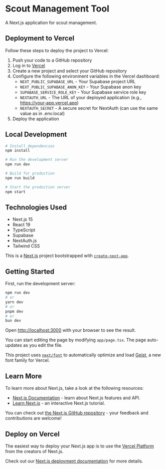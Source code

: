 # Scout Management Tool

A Next.js application for scout management.

## Deployment to Vercel

Follow these steps to deploy the project to Vercel:

1. Push your code to a GitHub repository
2. Log in to [Vercel](https://vercel.com)
3. Create a new project and select your GitHub repository
4. Configure the following environment variables in the Vercel dashboard:
   - `NEXT_PUBLIC_SUPABASE_URL` - Your Supabase project URL
   - `NEXT_PUBLIC_SUPABASE_ANON_KEY` - Your Supabase anon key
   - `SUPABASE_SERVICE_ROLE_KEY` - Your Supabase service role key
   - `NEXTAUTH_URL` - The URL of your deployed application (e.g., https://your-app.vercel.app)
   - `NEXTAUTH_SECRET` - A secure secret for NextAuth (can use the same value as in .env.local)
5. Deploy the application

## Local Development

```bash
# Install dependencies
npm install

# Run the development server
npm run dev

# Build for production
npm run build

# Start the production server
npm start
```

## Technologies Used

- Next.js 15
- React 19
- TypeScript
- Supabase
- NextAuth.js
- Tailwind CSS

This is a [Next.js](https://nextjs.org) project bootstrapped with [`create-next-app`](https://nextjs.org/docs/app/api-reference/cli/create-next-app).

## Getting Started

First, run the development server:

```bash
npm run dev
# or
yarn dev
# or
pnpm dev
# or
bun dev
```

Open [http://localhost:3000](http://localhost:3000) with your browser to see the result.

You can start editing the page by modifying `app/page.tsx`. The page auto-updates as you edit the file.

This project uses [`next/font`](https://nextjs.org/docs/app/building-your-application/optimizing/fonts) to automatically optimize and load [Geist](https://vercel.com/font), a new font family for Vercel.

## Learn More

To learn more about Next.js, take a look at the following resources:

- [Next.js Documentation](https://nextjs.org/docs) - learn about Next.js features and API.
- [Learn Next.js](https://nextjs.org/learn) - an interactive Next.js tutorial.

You can check out [the Next.js GitHub repository](https://github.com/vercel/next.js) - your feedback and contributions are welcome!

## Deploy on Vercel

The easiest way to deploy your Next.js app is to use the [Vercel Platform](https://vercel.com/new?utm_medium=default-template&filter=next.js&utm_source=create-next-app&utm_campaign=create-next-app-readme) from the creators of Next.js.

Check out our [Next.js deployment documentation](https://nextjs.org/docs/app/building-your-application/deploying) for more details.
